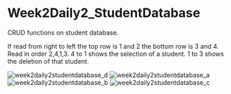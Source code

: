 # Week2Daily2_StudentDatabase
CRUD functions on student database.

If read from right to left the top row is 1 and 2 the bottom row is 3 and 4. Read in order 2,4,1,3. 4 to 1 shows the selection of a student. 1 to 3 shows the deletion of that student.

![week2daily2studentdatabase_d](https://user-images.githubusercontent.com/10855748/51301672-0521ce80-19fe-11e9-974c-2191ec949ebb.PNG)
![week2daily2studentdatabase_a](https://user-images.githubusercontent.com/10855748/51301673-0521ce80-19fe-11e9-9fb7-0a73bd83ba6e.PNG)
![week2daily2studentdatabase_b](https://user-images.githubusercontent.com/10855748/51301674-0521ce80-19fe-11e9-963b-0a1c0c1b3092.PNG)
![week2daily2studentdatabase_c](https://user-images.githubusercontent.com/10855748/51301675-0521ce80-19fe-11e9-867b-cc5e6219928a.PNG)
